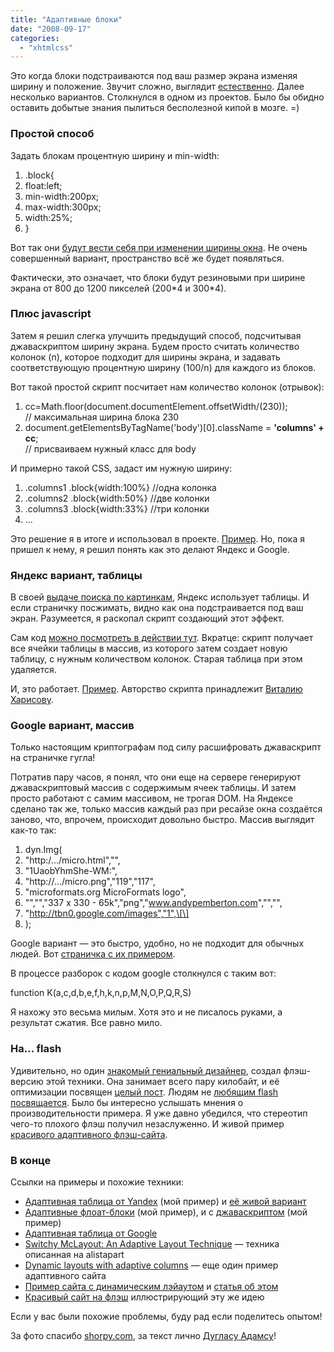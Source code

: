 ```yaml
---
title: "Адаптивные блоки"
date: "2008-09-17"
categories: 
  - "xhtmlcss"
---
```


Это когда блоки подстраиваются под ваш размер экрана изменяя ширину и положение. Звучит сложно, выглядит [естественно](http://cssing.org.ua/examples/adaptive/yandtables.html). Далее несколько вариантов. Cтолкнулся в одном из проектов. Было бы обидно оставить добытые знания пылиться бесполезной кипой в мозге. =)

### Простой способ

Задать блокам процентную ширину и min-width:

1. .block{
2. float:left;
3. min-width:200px;
4. max-width:300px;
5. width:25%;
6. }

Вот так они [будут вести себя при изменении ширины окна](http://cssing.org.ua/examples/adaptive/). Не очень совершенный вариант, пространство всё же будет появляться.

Фактически, это означает, что блоки будут резиновыми при ширине экрана от 800 до 1200 пикселей (200\*4 и 300\*4).

### Плюс javascript

Затем я решил слегка улучшить предыдущий способ, подсчитывая джаваскриптом ширину экрана. Будем просто считать количество колонок (n), которое подходит для ширины экрана, и задавать соответствующую процентную ширину (100/n) для каждого из блоков.

Вот такой простой скрипт посчитает нам количество колонок (отрывок):

1. cc=Math.floor(document.documentElement.offsetWidth/(230));  
    // максимальная ширина блока 230
2. document.getElementsByTagName('body')\[0\].className = **'columns' + cc**;  
    // присваиваем нужный класс для body

И примерно такой CSS, задаст им нужную ширину:

1. .columns1 .block{width:100%} //одна колонка
2. .columns2 .block{width:50%} //две колонки
3. .columns3 .block{width:33%} //три колонки
4. ...

Это решение я в итоге и использовал в проекте. [Пример](http://cssing.org.ua/examples/adaptive/blocks.html). Но, пока я пришел к нему, я решил понять как это делают Яндекс и Google.

### Яндекс вариант, таблицы

В своей [выдаче поиска по картинкам](http://images.yandex.ru/yandsearch?rpt=image&text=microformats), Яндекс использует таблицы. И если страничку посжимать, видно как она подстраивается под ваш экран. Разумеется, я раскопал скрипт создающий этот эффект.

Сам код [можно посмотреть в действии тут](http://cssing.org.ua/examples/adaptive/yandtables.html). Вкратце: скрипт получает все ячейки таблицы в массив, из которого затем создает новую таблицу, с нужным количеством колонок. Старая таблица при этом удаляется.

И, это работает. [Пример](http://cssing.org.ua/examples/adaptive/yandtables.html). Авторство скрипта принадлежит [Виталию Харисову](http://vitaly.harisov.name/).

### Google вариант, массив

Только настоящим криптографам под силу расшифровать джаваскрипт на страничке гугла!

Потратив пару часов, я понял, что они еще на сервере генерируют джаваскриптовый массив с содержимым ячеек таблицы. И затем просто работают с самим массивом, не трогая DOM. На Яндексе сделано так же, только массив каждый раз при ресайзе окна создаётся заново, что, впрочем, происходит довольно быстро. Массив выглядит как-то так:

1. dyn.Img(
2. "http:/.../micro.html","",
3. "1UaobYhmShe-WM:",
4. "http://.../micro.png","119","117",
5. "microformats.org MicroFormats logo",
6. "","","337 x 330 - 65k","png","www.andypemberton.com","","",
7. "http://tbn0.google.com/images","1",\[\]
8. );

Google вариант — это быстро, удобно, но не подходит для обычных людей. Вот [страничка с их примером](http://images.google.com/images?q=microformats).

В процессе разборок с кодом google столкнулся с таким вот:

function K(a,c,d,b,e,f,h,k,n,p,M,N,O,P,Q,R,S)

Я нахожу это весьма милым. Хотя это и не писалось руками, а результат сжатия. Все равно мило.

### На... flash

Удивительно, но один [знакомый гениальный дизайнер](http://genn.org), создал флэш-версию этой техники. Она занимает всего пару килобайт, и её оптимизации посвящен [целый пост](http://mega.genn.org/2008/big-flash-collider/). Людям не [любящим flash посвящается](http://cssing.org.ua/examples/adaptive/block.swf). Было бы интересно услышать мнения о производительности примера. Я уже давно убедился, что стереотип чего-то плохого флэш получил незаслуженно. И живой пример [красивого адаптивного флэш-сайта](http://serji.com/).

### В конце

Ссылки на примеры и похожие техники:

- [Адаптивная таблица от Yandex](http://cssing.org.ua/examples/adaptive/yandtables.html) (мой пример) и [её живой вариант](http://images.yandex.ru/yandsearch?rpt=image&text=microformats)
- [Адаптивные флоат-блоки](http://cssing.org.ua/examples/adaptive/) (мой пример), и с [джаваскриптом](http://cssing.org.ua/examples/adaptive/blocks.html) (мой пример)
- [Адаптивная таблица от Google](http://images.google.com/images?q=microformats)
- [Switchy McLayout: An Adaptive Layout Technique](http://www.alistapart.com/articles/switchymclayout) — техника описанная на alistapart
- [Dynamic layouts with adaptive columns](http://www.brandspankingnew.net/archive/2005/12/dynamic_layouts_with_css_javascript.html) — еще один пример адаптивного сайта
- [Пример сайта с динамическим лэйаутом](http://www.themaninblue.com/experiment/ResolutionLayout/) и [статья об этом](http://www.themaninblue.com/writing/perspective/2004/09/21/)
- [Красивый сайт на флэш](http://serji.com/) иллюстрирующий эту же идею

Если у вас были похожие проблемы, буду рад если поделитесь опытом!

За фото спасибо [shorpy.com](http://www.shorpy.com/), за текст лично [Дугласу Адамсу](http://www.douglasadams.com/)!
